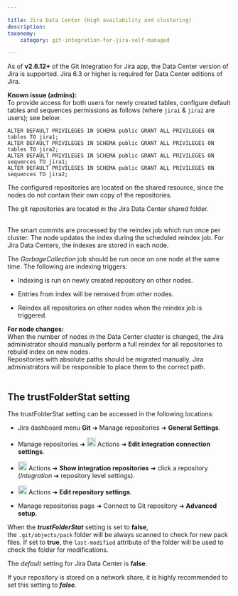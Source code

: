 ```yaml
---

title: Jira Data Center (High availability and clustering)
description:
taxonomy:
    category: git-integration-for-jira-self-managed

---
```

As of **v2.6.12+** of the Git Integration for Jira app, the Data Center version of Jira is supported. Jira 6.3 or higher is required for Data Center editions of Jira.

<div class="bbb-callout bbb--info">
    <div class="irow">
    <div class="ilogobox">
        <span class="logoimg"></span>
    </div>
    <div class="imsgbox">
        <b>Known issue (admins):</b><br>
        To provide access for both users for newly created tables, configure default tables and sequences permissions as follows (where <code>jira1</code> & <code>jira2</code> are users); see below.<br>
        <div class='nextpara'><pre><code>ALTER DEFAULT PRIVILEGES IN SCHEMA public GRANT ALL PRIVILEGES ON tables TO jira1;
ALTER DEFAULT PRIVILEGES IN SCHEMA public GRANT ALL PRIVILEGES ON tables TO jira2;
ALTER DEFAULT PRIVILEGES IN SCHEMA public GRANT ALL PRIVILEGES ON sequences TO jira1;
ALTER DEFAULT PRIVILEGES IN SCHEMA public GRANT ALL PRIVILEGES ON sequences TO jira2;</code></pre>
        </div>    
    </div>
    </div>
</div>

The configured repositories are located on the shared resource, since the nodes do not contain their own copy of the repositories.

<div class="bbb-callout bbb--info">
    <div class="irow">
    <div class="ilogobox">
        <span class="logoimg"></span>
    </div>
    <div class="imsgbox">
        The git repositories are located in the Jira Data Center shared folder.
    </div>
    </div>
</div>
<br>

The smart commits are processed by the reindex job which run once per cluster. The node updates the index during the scheduled reindex job. For Jira Data Centers, the indexes are stored in each node.

The _GarbageCollection_ job should be run once on one node at the same time. The following are indexing triggers:

*   Indexing is run on newly created repository on other nodes.

*   Entries from index will be removed from other nodes.

*   Reindex all repositories on other nodes when the reindex job is triggered.

<div class="bbb-callout bbb--note">
    <div class="irow">
    <div class="ilogobox">
        <span class="logoimg"></span>
    </div>
    <div class="imsgbox">
        <b>For node changes:</b><br>
        When the number of nodes in the Data Center cluster is changed, the Jira administrator should manually perform a full reindex for all repositories to rebuild index on new nodes.
    </div>
    </div>
</div>

<div class="bbb-callout bbb--alert">
    <div class="irow">
    <div class="ilogobox">
        <span class="logoimg"></span>
    </div>
    <div class="imsgbox">
        Repositories with absolute paths should be migrated manually. Jira administrators will be responsible to place them to the correct path.
    </div>
    </div>
</div>
<br>

## The trustFolderStat setting

The trustFolderStat setting can be accessed in the following locations:

*   Jira dashboard menu **Git** ➜ Manage repositories ➜ **General Settings**.

*   Manage repositories ➜ <img src='https://pf-emoji-service--cdn.us-east-1.prod.public.atl-paas.net/standard/a51a7674-8d5d-4495-a2d2-a67c090f5c3b/32x32/2699.png' width=20 height=20 /> Actions ➜ **Edit integration connection settings**.

*   <img src='https://pf-emoji-service--cdn.us-east-1.prod.public.atl-paas.net/standard/a51a7674-8d5d-4495-a2d2-a67c090f5c3b/32x32/2699.png' width=20 height=20 /> Actions ➜ **Show integration repositories** ➜ click a repository (_Integration_ ➜ repository level settings).

*   <img src='https://pf-emoji-service--cdn.us-east-1.prod.public.atl-paas.net/standard/a51a7674-8d5d-4495-a2d2-a67c090f5c3b/32x32/2699.png' width=20 height=20 /> Actions ➜ **Edit repository settings**.

*   Manage repositories page ➜ Connect to Git repository ➜ **Advanced setup**.


When the _**trustFolderStat**_ setting is set to **false**, the `.git/objects/pack` folder will be always scanned to check for new pack files. If set to **true**, the `last-modified` attribute of the folder will be used to check the folder for modifications.

The _default_ setting for Jira Data Center is **false**.

<div class="bbb-callout bbb--alert">
    <div class="irow">
    <div class="ilogobox">
        <span class="logoimg"></span>
    </div>
    <div class="imsgbox">
        If your repository is stored on a network share, it is highly recommended to set this setting to <b><i>false</i></b>.
    </div>
    </div>
</div>

